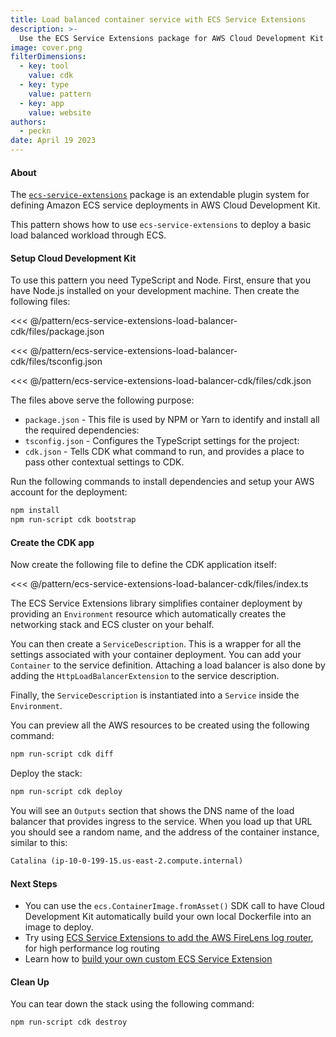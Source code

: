 ```yaml
---
title: Load balanced container service with ECS Service Extensions
description: >-
  Use the ECS Service Extensions package for AWS Cloud Development Kit to deploy a simple load balanced web container.
image: cover.png
filterDimensions:
  - key: tool
    value: cdk
  - key: type
    value: pattern
  - key: app
    value: website
authors:
  - peckn
date: April 19 2023
---
```


#### About

The [`ecs-service-extensions`](https://www.npmjs.com/package/@aws-cdk-containers/ecs-service-extensions) package is an extendable plugin system for defining Amazon ECS service deployments in AWS Cloud Development Kit.

This pattern shows how to use `ecs-service-extensions` to deploy a basic load balanced workload through ECS.

#### Setup Cloud Development Kit

To use this pattern you need TypeScript and Node. First, ensure that you have Node.js installed on your development machine. Then create the following files:

<tabs>
<tab label="package.json">

<<< @/pattern/ecs-service-extensions-load-balancer-cdk/files/package.json

</tab>

<tab label='tsconfig.json'>

<<< @/pattern/ecs-service-extensions-load-balancer-cdk/files/tsconfig.json

</tab>

<tab label='cdk.json'>

<<< @/pattern/ecs-service-extensions-load-balancer-cdk/files/cdk.json

</tab>
</tabs>

The files above serve the following purpose:

- `package.json` - This file is used by NPM or Yarn to identify and install all the required dependencies:
- `tsconfig.json` - Configures the TypeScript settings for the project:
- `cdk.json` - Tells CDK what command to run, and provides a place to pass other contextual settings to CDK.

Run the following commands to install dependencies and setup your AWS account for the deployment:

```sh
npm install
npm run-script cdk bootstrap
```

#### Create the CDK app

Now create the following file to define the CDK application itself:

<<< @/pattern/ecs-service-extensions-load-balancer-cdk/files/index.ts

The ECS Service Extensions library simplifies container deployment
by providing an `Environment` resource which automatically creates the networking stack and ECS cluster on your behalf.

You can then create a `ServiceDescription`. This is a wrapper for all the settings associated with your container deployment. You can add your `Container` to the service definition. Attaching a load balancer is also done by adding the `HttpLoadBalancerExtension` to the service description.

Finally, the `ServiceDescription` is instantiated into a `Service` inside the `Environment`.

You can preview all the AWS resources to be created using the following command:

```sh
npm run-script cdk diff
```

Deploy the stack:

```sh
npm run-script cdk deploy
```

You will see an `Outputs` section that shows the DNS name of the load balancer that provides ingress to the service. When you load up that URL you should see a random name, and the address of the container instance, similar to this:

```txt
Catalina (ip-10-0-199-15.us-east-2.compute.internal)
```

#### Next Steps

* You can use the `ecs.ContainerImage.fromAsset()` SDK call to have Cloud Development Kit automatically build your own local Dockerfile into an image to deploy.
* Try using [ECS Service Extensions to add the AWS FireLens log router](/ecs-service-extensions-firelens-cdk), for high performance log routing
* Learn how to [build your own custom ECS Service Extension](/ecs-service-extensions-custom-extension)

#### Clean Up

You can tear down the stack using the following command:

```sh
npm run-script cdk destroy
```